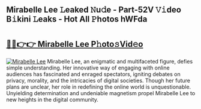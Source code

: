 ## Mirabelle Lee 𝙻eaked 𝙽u𝚍e - Part-52V 𝚅𝚒deo B𝚒kini 𝙻eaks - Hot All 𝙿hotos hWFda

# <h2><a href="http://ld1zy2.urlbe.top/?page=Mirabelle+Lee">🔗🔗👉👉 Mirabelle Lee P𝚑oto𝚜Vid𝚎o</a></h2>

[![Mirabelle Lee](https://i.imgur.com/eBuTRDB.gif)](http://ld1zy2.urlbe.top/?page=Mirabelle+Lee)
Mirabelle Lee, an enigmatic and multifaceted figure, defies simple understanding. Her innovative way of engaging with online audiences has fascinated and enraged spectators, igniting debates on privacy, morality, and the intricacies of digital societies. Though her future plans are unclear, her role in redefining the online world is unquestionable. Unyielding determination and undeniable magnetism propel Mirabelle Lee to new heights in the digital community.
